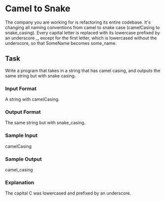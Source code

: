 <h1>Camel to Snake</h1>
The company you are working for is refactoring its entire codebase. It's changing all naming conventions from camel to snake case (camelCasing to snake_casing). Every capital letter is replaced with its lowercase prefixed by an underscore _, except for the first letter, which is lowercased without the underscore, so that SomeName becomes some_name.

<h2>Task</h2>
Write a program that takes in a string that has camel casing, and outputs the same string but with snake casing.
<h3>Input Format</h3>
A string with camelCasing.
<h3>Output Format</h3>
The same string but with snake_casing.
<h3>Sample Input</h3>
camelCasing
<h3>Sample Output</h3>
camel_casing
<h3>Explanation</h3>
The capital C was lowercased and prefixed by an underscore.
